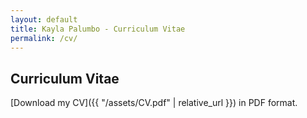```yaml
---
layout: default
title: Kayla Palumbo - Curriculum Vitae
permalink: /cv/
---
```

## Curriculum Vitae

[Download my CV]({{ "/assets/CV.pdf" | relative_url }}) in PDF format.
